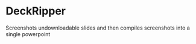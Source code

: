 # DeckRipper
Screenshots undownloadable slides and then compiles screenshots into a single powerpoint

